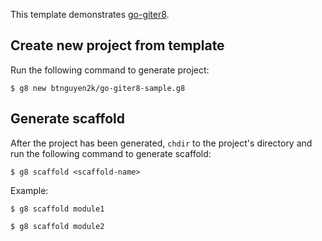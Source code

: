This template demonstrates [go-giter8](https://github.com/btnguyen2k/go-giter8).

## Create new project from template

Run the following command to generate project:

```
$ g8 new btnguyen2k/go-giter8-sample.g8
```

## Generate scaffold

After the project has been generated, `chdir` to the project's directory and run the following command to generate scaffold:

```
$ g8 scaffold <scaffold-name>
```

Example:

```
$ g8 scaffold module1
```

```
$ g8 scaffold module2
```
